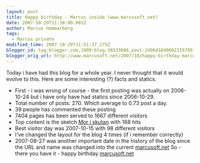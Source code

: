 ```yaml
---
layout: post
title: Happy birthday - Marcus inside (www.marcusoft.net)
date: 2007-10-29T11:38:00.001Z
author: Marcus Hammarberg
tags:
  - Marcus private
modified_time: 2007-10-29T11:51:37.275Z
blogger_id: tag:blogger.com,1999:blog-36533086.post-2496410496021557951
blogger_orig_url: http://www.marcusoft.net/2007/10/happy-birthday-marcus-inside.html
---
```


Today i have had this blog for a whole year. I never thought that it
would evolve to this. Here are some interesting (?) facts and statics.

- First - i was wrong of course - the first posting was actually on
    2006-10-24 but i have only have had statics since 2006-10-29.
- Total number of posts: 270. Which average to 0.73 post a day.
- 39 people has commented these posting
- 7404 pages has been served to 1667 different visitors
- Top content is the sketch [Mor i
    skutan](http://marcushammarberg.blogspot.com/2007/08/mor-i-skutan.html)
    with 168 hits
- Best visitor day was 2007-10-15 with 98 different visitors
- I've changed the layout for the blog 4 times (if i remember
    correctly)
- 2007-08-27 was another important date in the history of the blog
    since the URL and name was changed into the current
    [marcusoft.net](http://www.marcusoft.net/)
So - there you have it - happy birthday
[marcusoft.net](http://www.marcusoft.net/)

